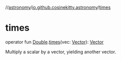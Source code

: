 //[astronomy](../../index.md)/[io.github.cosinekitty.astronomy](index.md)/[times](times.md)

# times

operator fun [Double](https://kotlinlang.org/api/latest/jvm/stdlib/kotlin/-double/index.html).[times](times.md)(vec: [Vector](-vector/index.md)): [Vector](-vector/index.md)

Multiply a scalar by a vector, yielding another vector.
